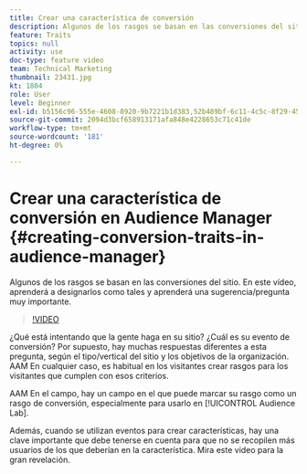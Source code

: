 ```yaml
---
title: Crear una característica de conversión
description: Algunos de los rasgos se basan en las conversiones del sitio. En este vídeo, aprenderá a designarlos como tales y aprenderá una sugerencia/pregunta muy importante.
feature: Traits
topics: null
activity: use
doc-type: feature video
team: Technical Marketing
thumbnail: 23431.jpg
kt: 1804
role: User
level: Beginner
exl-id: b5156c96-555e-4608-8920-9b7221b1d383,52b489bf-6c11-4c5c-8f29-4513a167f7b8
source-git-commit: 2094d3bcf658913171afa848e4228653c71c41de
workflow-type: tm+mt
source-wordcount: '181'
ht-degree: 0%

---
```


# Crear una característica de conversión en Audience Manager {#creating-conversion-traits-in-audience-manager}

Algunos de los rasgos se basan en las conversiones del sitio. En este vídeo, aprenderá a designarlos como tales y aprenderá una sugerencia/pregunta muy importante.

>[!VIDEO](https://video.tv.adobe.com/v/23431/?quality=12)

¿Qué está intentando que la gente haga en su sitio? ¿Cuál es su evento de conversión? Por supuesto, hay muchas respuestas diferentes a esta pregunta, según el tipo/vertical del sitio y los objetivos de la organización. AAM En cualquier caso, es habitual en los visitantes crear rasgos para los visitantes que cumplen con esos criterios.

AAM En el campo, hay un campo en el que puede marcar su rasgo como un rasgo de conversión, especialmente para usarlo en [!UICONTROL Audience Lab].

Además, cuando se utilizan eventos para crear características, hay una clave importante que debe tenerse en cuenta para que no se recopilen más usuarios de los que deberían en la característica. Mira este video para la gran revelación.
